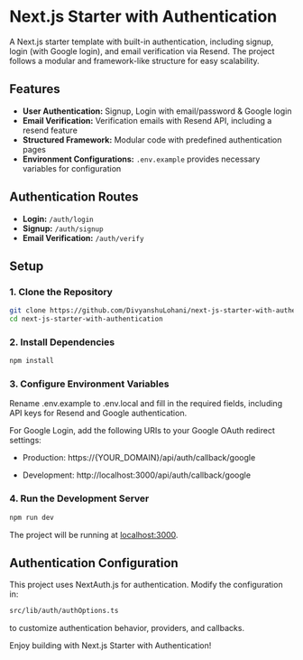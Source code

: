 # Next.js Starter with Authentication

A Next.js starter template with built-in authentication, including signup, login (with Google login), and email verification via Resend. The project follows a modular and framework-like structure for easy scalability.

## Features

- **User Authentication:** Signup, Login with email/password & Google login
- **Email Verification:** Verification emails with Resend API, including a resend feature
- **Structured Framework:** Modular code with predefined authentication pages
- **Environment Configurations:** `.env.example` provides necessary variables for configuration

## Authentication Routes

- **Login:** `/auth/login`
- **Signup:** `/auth/signup`
- **Email Verification:** `/auth/verify`

## Setup

### 1. Clone the Repository
```sh
git clone https://github.com/DivyanshuLohani/next-js-starter-with-authentication.git
cd next-js-starter-with-authentication
```

### 2. Install Dependencies
```bash
npm install
```

### 3. Configure Environment Variables

Rename .env.example to .env.local and fill in the required fields, including API keys for Resend and Google authentication.

For Google Login, add the following URIs to your Google OAuth redirect settings:

- Production: https://{YOUR_DOMAIN}/api/auth/callback/google

- Development: http://localhost:3000/api/auth/callback/google

### 4. Run the Development Server

```bash
npm run dev
```

The project will be running at [localhost:3000](http://localhost:3000).

## Authentication Configuration

This project uses NextAuth.js for authentication.
Modify the configuration in:

```bash
src/lib/auth/authOptions.ts
```
to customize authentication behavior, providers, and callbacks.


Enjoy building with Next.js Starter with Authentication!